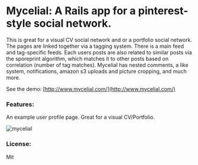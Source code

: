 Mycelial: A Rails app for a pinterest-style social network. 
=========

This is great for a visual CV social network and or a portfolio social network. The pages are linked together via a tagging system. There is a main feed and tag-specific feeds. Each users posts are also related to similar posts via the sporeprint algorithm, which matches it to other posts based on correlation (number of tag matches). Mycelial has nested comments, a like system, notifications, amazon s3 uploads and picture cropping, and much more. 

See the demo: [http://www.mycelial.com/](http://www.mycelial.com/)

### Features: 

An example user profile page. Great for a visual CV/Portfolio.

![mycelial](https://github.com/damian-sowers/mycelial/raw/master/app/assets/images/landing_page/browser-landing.png)

### License:

Mit